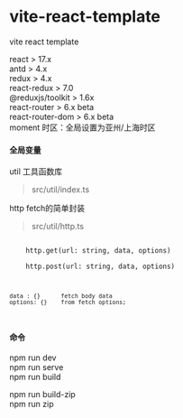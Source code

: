 # vite-react-template
vite react template<br>

react   > 17.x  <br> 
antd    > 4.x<br>
redux   > 4.x<br>
react-redux  > 7.0<br>
@reduxjs/toolkit  > 1.6x<br>
react-router  > 6.x  beta<br>
react-router-dom  > 6.x beta<br>
moment  时区：全局设置为亚州/上海时区


#### 全局变量

util    工具函数库<br>
> src/util/index.ts

http    fetch的简单封装<br>
> src/util/http.ts
<code>
    http.get(url: string, data, options)<br>
    http.post(url: string, data, options)<br>

    data : {}      fetch body data
    options: {}    from fetch options;
</code>

#### 命令

npm run dev<br>
npm run serve<br>
npm run build      <br>

npm run build-zip<br>
npm run zip <br>